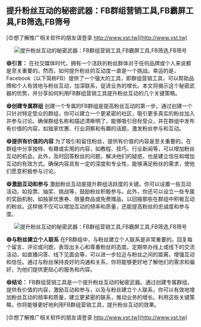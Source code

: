## **提升粉丝互动的秘密武器：FB群组营销工具,FB霸屏工具,FB筛选,FB筛号**

[😍想了解推广相关软件的朋友请登录 http://www.vst.tw](http://www.vst.tw)

 <center><img src="https://vst.tw/MP4/tuiguang/png/7.png" alt="提升粉丝互动的秘密武器：FB群组营销工具,FB霸屏工具,FB筛选,FB筛号"></center>

**😄引言：**
在社交媒体时代，拥有一个活跃的粉丝群体对于任何品牌或个人来说都是至关重要的。然而，如何提升粉丝的互动度一直是一个挑战。幸运的是，Facebook（以下简称FB）提供了一个强大的工具，即群组营销工具，可以帮助品牌和个人有效地与粉丝互动，加深联系，促进业务的增长。本文将揭示这个秘密武器的优势，并分享如何利用FB群组营销工具提升粉丝互动的几个关键策略。

**😄创建专属群组**
创建一个专属的FB群组是提高粉丝互动的第一步。通过创建一个只针对特定受众的群组，你可以建立一个更紧密的社区，吸引更多真实的粉丝加入并参与讨论。确保群组名称和描述清晰明了，能够吸引目标受众，并在群组中发布有价值的内容，如独家优惠、行业洞察和有趣的话题，激发粉丝参与和互动。

**😄提供有价值的内容**
为了吸引和留住粉丝，提供有价值的内容是至关重要的。在群组中分享独特、有趣或实用的内容，如教程、技巧、行业新闻等，可以增加粉丝互动的机会。此外，及时回答粉丝的问题，解决他们的疑惑，也是建立信任和增加互动的有效方式。确保内容具有一定的深度和专业性，能够满足粉丝的需求，使他们愿意积极参与讨论。

**😄激励互动和参与**
激励粉丝互动是提升群组活跃度的关键。你可以设置一些互动活动，如投票、抽奖、挑战等，鼓励粉丝积极参与。此外，你还可以设立一些专属的奖励机制，如独家优惠券、限量商品或免费赠品，以回报那些在群组中积极互动的粉丝。这样做不仅可以增加互动的频率和质量，还能提高粉丝的忠诚度和参与度。

 <center><img src="https://vst.tw/MP4/tuiguang/png/5.png" alt="提升粉丝互动的秘密武器：FB群组营销工具,FB霸屏工具,FB筛选,FB筛号"></center>

**😄与粉丝建立个人联系**
在FB群组中，与粉丝建立个人联系是非常重要的。回复每个留言、评论或问题，表现出关心和尊重粉丝的态度。定期举办线上或线下的交流活动，如直播问答、线下见面会等，可以进一步拉近与粉丝之间的距离，增强互动和信任。通过与粉丝保持良好的沟通和关系，你将能够更好地了解他们的需求和偏好，为他们提供更贴心的服务和内容。

**😄结论：**
FB群组营销工具是一个提升粉丝互动的秘密武器。通过创建专属群组，提供有价值的内容，激励互动和参与，以及与粉丝建立个人联系，你可以有效地增加粉丝互动的频率和质量，建立更紧密的联系，推动业务的增长。利用这些关键策略，你将能够更好地利用FB群组营销工具，提升粉丝互动的效果。

[😍想了解推广相关软件的朋友请登录 http://www.vst.tw](http://www.vst.tw)



